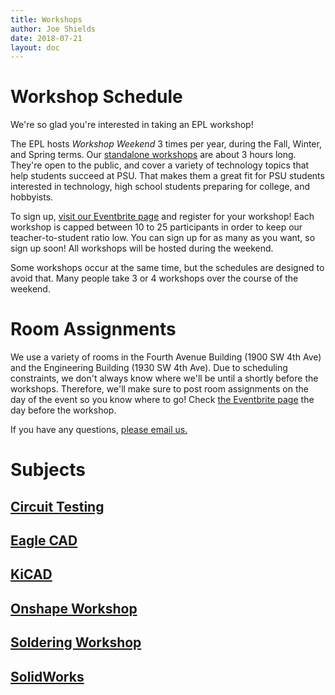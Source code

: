 ```yaml
---
title: Workshops
author: Joe Shields
date: 2018-07-21
layout: doc
---
```


# Workshop Schedule

We're so glad you're interested in taking an EPL workshop! 

The EPL hosts _Workshop Weekend_ 3 times per year, during the Fall, Winter, and Spring terms. 
Our [standalone workshops][Eventbrite] are about 3 hours long. 
They're open to the public, and cover a variety of technology topics that help students succeed at PSU. 
That makes them a great fit for PSU students interested in technology, high school students preparing for college, and hobbyists.

To sign up, [visit our Eventbrite page][Eventbrite] and register for your workshop! 
Each workshop is capped between 10 to 25 participants in order to keep our teacher-to-student ratio low.
You can sign up for as many as you want, so sign up soon! 
All workshops will be hosted during the weekend.

Some workshops occur at the same time, but the schedules are designed to avoid that.
Many people take 3 or 4 workshops over the course of the weekend.

# Room Assignments
We use a variety of rooms in the Fourth Avenue Building (1900 SW 4th Ave) and the Engineering Building (1930 SW 4th Ave). 
Due to scheduling constraints, we don't always know where we'll be until a shortly before the workshops. 
Therefore, we'll make sure to post room assignments on the day of the event so you know where to go! 
Check [the Eventbrite page][Eventbrite] the day before the workshop.

If you have any questions, [please email us.][lidworks]

# Subjects
## [Circuit Testing](Circuit-Testing)
## [Eagle CAD](Eagle-CAD)
## [KiCAD](KiCAD)
## [Onshape Workshop](Onshape-Workshop)
## [Soldering Workshop](Soldering-Workshop)
## [SolidWorks](SolidWorks)

[Eventbrite]: https://www.eventbrite.com/o/portland-state-university-electronics-prototyping-lab-epl-11381470478
[lidworks]: mailto:lidworks@pdx.edu
